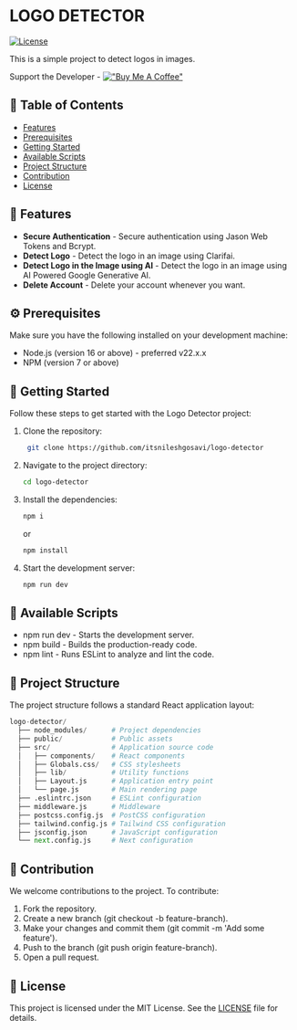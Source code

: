 # LOGO DETECTOR



[![License](https://img.shields.io/badge/license-MIT-blue.svg)](https://github.com/Dan5py/react-vite-ui/blob/main/LICENSE)

This is a simple project to detect logos in images.

Support the Developer - [!["Buy Me A Coffee"](https://www.buymeacoffee.com/assets/img/custom_images/orange_img.png)](https://buymeacoffee.com/nileshgosavi)


## 📑 Table of Contents

- [Features](#-features)
- [Prerequisites](#-prerequisites)
- [Getting Started](#-getting-started)
- [Available Scripts](#-available-scripts)
- [Project Structure](#-project-structure)
- [Contribution](#-contribution)
- [License](#-license)

## 🎉 Features

- **Secure Authentication** - Secure authentication using Jason Web Tokens and Bcrypt.
- **Detect Logo** - Detect the logo in an image using Clarifai.
- **Detect Logo in the Image using AI** - Detect the logo in an image using AI Powered Google Generative AI.
- **Delete Account** - Delete your account whenever you want.


## ⚙️ Prerequisites

Make sure you have the following installed on your development machine:

- Node.js (version 16 or above) - preferred v22.x.x
- NPM (version 7 or above)

## 🚀 Getting Started

Follow these steps to get started with the Logo Detector project:

1. Clone the repository:

   ```bash
    git clone https://github.com/itsnileshgosavi/logo-detector
   ```

2. Navigate to the project directory:

   ```bash
   cd logo-detector
   ```

3. Install the dependencies:

   ```bash
   npm i
   ```
   or 

   ```bash
   npm install
   ```

4. Start the development server:

   
   ```bash
   npm run dev
   ```

## 📜 Available Scripts

- npm run dev - Starts the development server.
- npm build - Builds the production-ready code.
- npm lint - Runs ESLint to analyze and lint the code.


## 📂 Project Structure

The project structure follows a standard React application layout:

```python
logo-detector/
  ├── node_modules/      # Project dependencies
  ├── public/            # Public assets
  ├── src/               # Application source code
  │   ├── components/    # React components 
  │   ├── Globals.css/   # CSS stylesheets
  │   ├── lib/           # Utility functions
  │   ├── Layout.js      # Application entry point
  │   └── page.js        # Main rendering page
  ├── .eslintrc.json     # ESLint configuration
  ├── middleware.js      # Middleware
  ├── postcss.config.js  # PostCSS configuration
  ├── tailwind.config.js # Tailwind CSS configuration
  ├── jsconfig.json      # JavaScript configuration
  └── next.config.js     # Next configuration
```

## 🤝 Contribution

We welcome contributions to the project. To contribute:

1. Fork the repository.
2. Create a new branch (git checkout -b feature-branch).
3. Make your changes and commit them (git commit -m 'Add some feature').
4. Push to the branch (git push origin feature-branch).
5. Open a pull request.



## 📄 License

This project is licensed under the MIT License. See the [LICENSE](https://choosealicense.com/licenses/mit/) file for details.

